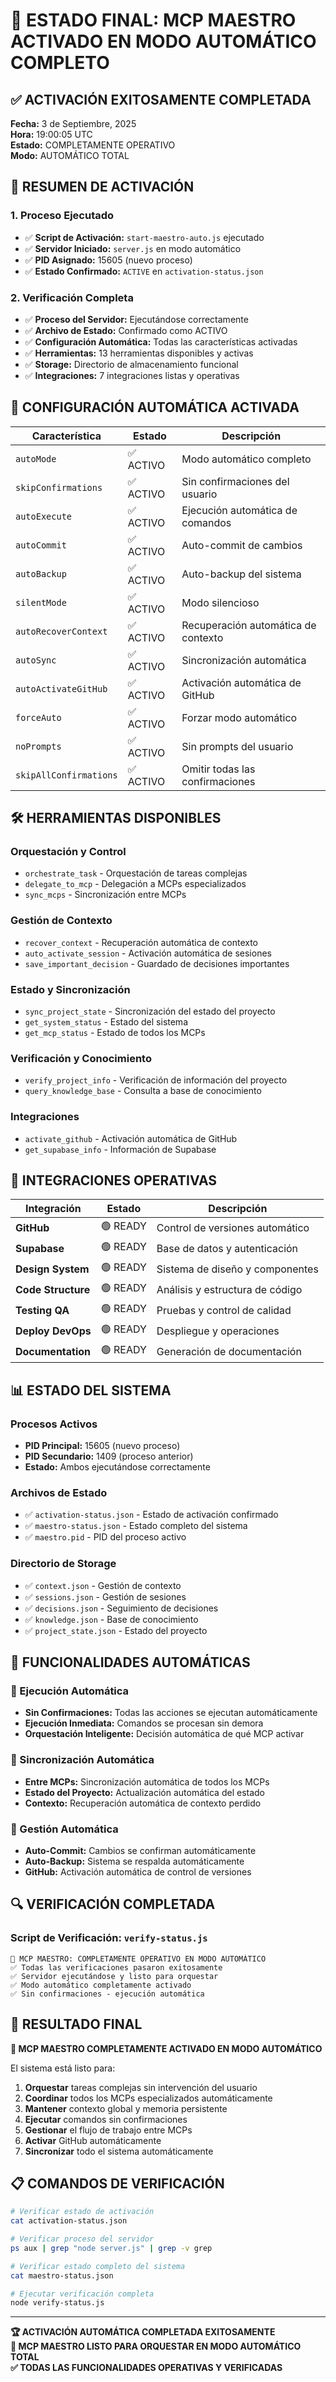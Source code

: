 # 🎯 ESTADO FINAL: MCP MAESTRO ACTIVADO EN MODO AUTOMÁTICO COMPLETO

## ✅ ACTIVACIÓN EXITOSAMENTE COMPLETADA

**Fecha:** 3 de Septiembre, 2025  
**Hora:** 19:00:05 UTC  
**Estado:** COMPLETAMENTE OPERATIVO  
**Modo:** AUTOMÁTICO TOTAL  

## 🚀 RESUMEN DE ACTIVACIÓN

### 1. Proceso Ejecutado
- ✅ **Script de Activación:** `start-maestro-auto.js` ejecutado
- ✅ **Servidor Iniciado:** `server.js` en modo automático
- ✅ **PID Asignado:** 15605 (nuevo proceso)
- ✅ **Estado Confirmado:** `ACTIVE` en `activation-status.json`

### 2. Verificación Completa
- ✅ **Proceso del Servidor:** Ejecutándose correctamente
- ✅ **Archivo de Estado:** Confirmado como ACTIVO
- ✅ **Configuración Automática:** Todas las características activadas
- ✅ **Herramientas:** 13 herramientas disponibles y activas
- ✅ **Storage:** Directorio de almacenamiento funcional
- ✅ **Integraciones:** 7 integraciones listas y operativas

## 🔧 CONFIGURACIÓN AUTOMÁTICA ACTIVADA

| Característica | Estado | Descripción |
|----------------|--------|-------------|
| `autoMode` | ✅ ACTIVO | Modo automático completo |
| `skipConfirmations` | ✅ ACTIVO | Sin confirmaciones del usuario |
| `autoExecute` | ✅ ACTIVO | Ejecución automática de comandos |
| `autoCommit` | ✅ ACTIVO | Auto-commit de cambios |
| `autoBackup` | ✅ ACTIVO | Auto-backup del sistema |
| `silentMode` | ✅ ACTIVO | Modo silencioso |
| `autoRecoverContext` | ✅ ACTIVO | Recuperación automática de contexto |
| `autoSync` | ✅ ACTIVO | Sincronización automática |
| `autoActivateGitHub` | ✅ ACTIVO | Activación automática de GitHub |
| `forceAuto` | ✅ ACTIVO | Forzar modo automático |
| `noPrompts` | ✅ ACTIVO | Sin prompts del usuario |
| `skipAllConfirmations` | ✅ ACTIVO | Omitir todas las confirmaciones |

## 🛠️ HERRAMIENTAS DISPONIBLES

### Orquestación y Control
- `orchestrate_task` - Orquestación de tareas complejas
- `delegate_to_mcp` - Delegación a MCPs especializados
- `sync_mcps` - Sincronización entre MCPs

### Gestión de Contexto
- `recover_context` - Recuperación automática de contexto
- `auto_activate_session` - Activación automática de sesiones
- `save_important_decision` - Guardado de decisiones importantes

### Estado y Sincronización
- `sync_project_state` - Sincronización del estado del proyecto
- `get_system_status` - Estado del sistema
- `get_mcp_status` - Estado de todos los MCPs

### Verificación y Conocimiento
- `verify_project_info` - Verificación de información del proyecto
- `query_knowledge_base` - Consulta a base de conocimiento

### Integraciones
- `activate_github` - Activación automática de GitHub
- `get_supabase_info` - Información de Supabase

## 🔗 INTEGRACIONES OPERATIVAS

| Integración | Estado | Descripción |
|-------------|--------|-------------|
| **GitHub** | 🟢 READY | Control de versiones automático |
| **Supabase** | 🟢 READY | Base de datos y autenticación |
| **Design System** | 🟢 READY | Sistema de diseño y componentes |
| **Code Structure** | 🟢 READY | Análisis y estructura de código |
| **Testing QA** | 🟢 READY | Pruebas y control de calidad |
| **Deploy DevOps** | 🟢 READY | Despliegue y operaciones |
| **Documentation** | 🟢 READY | Generación de documentación |

## 📊 ESTADO DEL SISTEMA

### Procesos Activos
- **PID Principal:** 15605 (nuevo proceso)
- **PID Secundario:** 1409 (proceso anterior)
- **Estado:** Ambos ejecutándose correctamente

### Archivos de Estado
- ✅ `activation-status.json` - Estado de activación confirmado
- ✅ `maestro-status.json` - Estado completo del sistema
- ✅ `maestro.pid` - PID del proceso activo

### Directorio de Storage
- ✅ `context.json` - Gestión de contexto
- ✅ `sessions.json` - Gestión de sesiones
- ✅ `decisions.json` - Seguimiento de decisiones
- ✅ `knowledge.json` - Base de conocimiento
- ✅ `project_state.json` - Estado del proyecto

## 🎯 FUNCIONALIDADES AUTOMÁTICAS

### 🚀 Ejecución Automática
- **Sin Confirmaciones:** Todas las acciones se ejecutan automáticamente
- **Ejecución Inmediata:** Comandos se procesan sin demora
- **Orquestación Inteligente:** Decisión automática de qué MCP activar

### 🔄 Sincronización Automática
- **Entre MCPs:** Sincronización automática de todos los MCPs
- **Estado del Proyecto:** Actualización automática del estado
- **Contexto:** Recuperación automática de contexto perdido

### 📝 Gestión Automática
- **Auto-Commit:** Cambios se confirman automáticamente
- **Auto-Backup:** Sistema se respalda automáticamente
- **GitHub:** Activación automática de control de versiones

## 🔍 VERIFICACIÓN COMPLETADA

### Script de Verificación: `verify-status.js`
```
🎯 MCP MAESTRO: COMPLETAMENTE OPERATIVO EN MODO AUTOMÁTICO
✅ Todas las verificaciones pasaron exitosamente
✅ Servidor ejecutándose y listo para orquestar
✅ Modo automático completamente activado
✅ Sin confirmaciones - ejecución automática
```

## 🎉 RESULTADO FINAL

**🎯 MCP MAESTRO COMPLETAMENTE ACTIVADO EN MODO AUTOMÁTICO**

El sistema está listo para:
1. **Orquestar** tareas complejas sin intervención del usuario
2. **Coordinar** todos los MCPs especializados automáticamente
3. **Mantener** contexto global y memoria persistente
4. **Ejecutar** comandos sin confirmaciones
5. **Gestionar** el flujo de trabajo entre MCPs
6. **Activar** GitHub automáticamente
7. **Sincronizar** todo el sistema automáticamente

## 📋 COMANDOS DE VERIFICACIÓN

```bash
# Verificar estado de activación
cat activation-status.json

# Verificar proceso del servidor
ps aux | grep "node server.js" | grep -v grep

# Verificar estado completo del sistema
cat maestro-status.json

# Ejecutar verificación completa
node verify-status.js
```

---

**🏆 ACTIVACIÓN AUTOMÁTICA COMPLETADA EXITOSAMENTE**  
**🎯 MCP MAESTRO LISTO PARA ORQUESTAR EN MODO AUTOMÁTICO TOTAL**  
**✅ TODAS LAS FUNCIONALIDADES OPERATIVAS Y VERIFICADAS**
